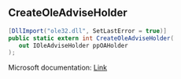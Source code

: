 ## CreateOleAdviseHolder

```csharp
[DllImport("ole32.dll", SetLastError = true)]
public static extern int CreateOleAdviseHolder(
   out IOleAdviseHolder ppOAHolder
);
```

Microsoft documentation: [Link](https://learn.microsoft.com/en-us/windows/win32/api/ole2/nf-ole2-createoleadviseholder)
